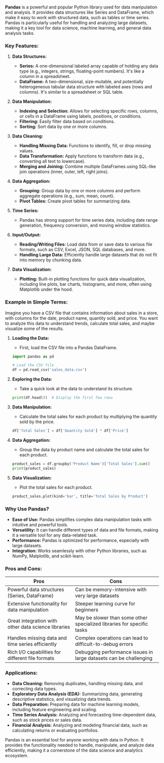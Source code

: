 **Pandas** is a powerful and popular Python library used for data manipulation and analysis. It provides data structures like Series and DataFrame, which make it easy to work with structured data, such as tables or time series. Pandas is particularly useful for handling and analyzing large datasets, making it a key tool for data science, machine learning, and general data analysis tasks.

### **Key Features:**

1. **Data Structures:**
   - **Series:** A one-dimensional labeled array capable of holding any data type (e.g., integers, strings, floating-point numbers). It's like a column in a spreadsheet.
   - **DataFrame:** A two-dimensional, size-mutable, and potentially heterogeneous tabular data structure with labeled axes (rows and columns). It's similar to a spreadsheet or SQL table.

2. **Data Manipulation:**
   - **Indexing and Selection:** Allows for selecting specific rows, columns, or cells in a DataFrame using labels, positions, or conditions.
   - **Filtering:** Easily filter data based on conditions.
   - **Sorting:** Sort data by one or more columns.

3. **Data Cleaning:**
   - **Handling Missing Data:** Functions to identify, fill, or drop missing values.
   - **Data Transformation:** Apply functions to transform data (e.g., converting all text to lowercase).
   - **Merging and Joining:** Combine multiple DataFrames using SQL-like join operations (inner, outer, left, right joins).

4. **Data Aggregation:**
   - **Grouping:** Group data by one or more columns and perform aggregate operations (e.g., sum, mean, count).
   - **Pivot Tables:** Create pivot tables for summarizing data.

5. **Time Series:**
   - Pandas has strong support for time series data, including date range generation, frequency conversion, and moving window statistics.

6. **Input/Output:**
   - **Reading/Writing Files:** Load data from or save data to various file formats, such as CSV, Excel, JSON, SQL databases, and more.
   - **Handling Large Data:** Efficiently handle large datasets that do not fit into memory by chunking data.

7. **Data Visualization:**
   - **Plotting:** Built-in plotting functions for quick data visualization, including line plots, bar charts, histograms, and more, often using Matplotlib under the hood.

### **Example in Simple Terms:**

Imagine you have a CSV file that contains information about sales in a store, with columns for the date, product name, quantity sold, and price. You want to analyze this data to understand trends, calculate total sales, and maybe visualize some of the results.

1. **Loading the Data:**
   - First, load the CSV file into a Pandas DataFrame.

   ```python
   import pandas as pd

   # Load the CSV file
   df = pd.read_csv('sales_data.csv')
   ```

2. **Exploring the Data:**
   - Take a quick look at the data to understand its structure.

   ```python
   print(df.head())  # Display the first few rows
   ```

3. **Data Manipulation:**
   - Calculate the total sales for each product by multiplying the quantity sold by the price.

   ```python
   df['Total Sales'] = df['Quantity Sold'] * df['Price']
   ```

4. **Data Aggregation:**
   - Group the data by product name and calculate the total sales for each product.

   ```python
   product_sales = df.groupby('Product Name')['Total Sales'].sum()
   print(product_sales)
   ```

5. **Data Visualization:**
   - Plot the total sales for each product.

   ```python
   product_sales.plot(kind='bar', title='Total Sales by Product')
   ```

### **Why Use Pandas?**

- **Ease of Use:** Pandas simplifies complex data manipulation tasks with intuitive and powerful tools.
- **Versatility:** It can handle different types of data and file formats, making it a versatile tool for any data-related task.
- **Performance:** Pandas is optimized for performance, especially with large datasets.
- **Integration:** Works seamlessly with other Python libraries, such as NumPy, Matplotlib, and scikit-learn.

### **Pros and Cons:**

| **Pros**                                      | **Cons**                                        |
|-----------------------------------------------|-------------------------------------------------|
| Powerful data structures (Series, DataFrame)  | Can be memory-intensive with very large datasets |
| Extensive functionality for data manipulation | Steeper learning curve for beginners |
| Great integration with other data science libraries | May be slower than some other specialized libraries for specific tasks |
| Handles missing data and time series efficiently | Complex operations can lead to difficult-to-debug errors |
| Rich I/O capabilities for different file formats | Debugging performance issues in large datasets can be challenging |

### **Applications:**

- **Data Cleaning:** Removing duplicates, handling missing data, and correcting data types.
- **Exploratory Data Analysis (EDA):** Summarizing data, generating descriptive statistics, and visualizing data trends.
- **Data Preparation:** Preparing data for machine learning models, including feature engineering and scaling.
- **Time Series Analysis:** Analyzing and forecasting time-dependent data, such as stock prices or sales data.
- **Financial Analysis:** Analyzing and modeling financial data, such as calculating returns or evaluating portfolios.

Pandas is an essential tool for anyone working with data in Python. It provides the functionality needed to handle, manipulate, and analyze data efficiently, making it a cornerstone of the data science and analytics ecosystem.